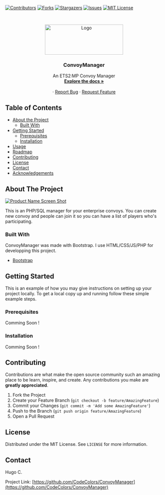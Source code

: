 [![Contributors][contributors-shield]][contributors-url]
[![Forks][forks-shield]][forks-url]
[![Stargazers][stars-shield]][stars-url]
[![Issues][issues-shield]][issues-url]
[![MIT License][license-shield]][license-url]


<br />
<p align="center">
  <a href="https://github.com/CodeColors/ConvoyManager">
    <img src="https://zupimages.net/up/20/10/cnax.png" alt="Logo" width="250" height="96">
  </a>

  <h3 align="center">ConvoyManager</h3>

  <p align="center">
    An ETS2:MP Convoy Manager
    <br />
    <a href="https://github.com/CodeColors/ConvoyManager"><strong>Explore the docs »</strong></a>
    <br />
    <br />
    ·
    <a href="https://github.com/CodeColors/ConvoyManager/issues">Report Bug</a>
    ·
    <a href="https://github.com/CodeColors/ConvoyManager/issues">Request Feature</a>
  </p>
</p>



<!-- TABLE OF CONTENTS -->
## Table of Contents

* [About the Project](#about-the-project)
  * [Built With](#built-with)
* [Getting Started](#getting-started)
  * [Prerequisites](#prerequisites)
  * [Installation](#installation)
* [Usage](#usage)
* [Roadmap](#roadmap)
* [Contributing](#contributing)
* [License](#license)
* [Contact](#contact)
* [Acknowledgements](#acknowledgements)



<!-- ABOUT THE PROJECT -->
## About The Project

[![Product Name Screen Shot][product-screenshot]](https://github.com/CodeColors/ConvoyManager)

This is an PHP/SQL manager for your enterprise convoys. You can create new convoy and people can join it so you can have a list of players who's participating.

### Built With

ConvoyManager was made with Bootstrap. I use HTML/CSS/JS/PHP for developping this project.

* [Bootstrap](https://getbootstrap.com)

## Getting Started

This is an example of how you may give instructions on setting up your project locally.
To get a local copy up and running follow these simple example steps.

### Prerequisites

Comming Soon !

### Installation

Comming Soon !

## Contributing

Contributions are what make the open source community such an amazing place to be learn, inspire, and create. Any contributions you make are **greatly appreciated**.

1. Fork the Project
2. Create your Feature Branch (`git checkout -b feature/AmazingFeature`)
3. Commit your Changes (`git commit -m 'Add some AmazingFeature'`)
4. Push to the Branch (`git push origin feature/AmazingFeature`)
5. Open a Pull Request



<!-- LICENSE -->
## License

Distributed under the MIT License. See `LICENSE` for more information.

<!-- CONTACT -->
## Contact

Hugo C. 

Project Link: [https://github.com/CodeColors/ConvoyManager](https://github.com/CodeColors/ConvoyManager)

<!-- MARKDOWN LINKS & IMAGES -->
<!-- https://www.markdownguide.org/basic-syntax/#reference-style-links -->
[contributors-shield]: https://img.shields.io/github/contributors/CodeColors/ConvoyManager.svg?style=flat-square
[contributors-url]: https://github.com/CodeColors/ConvoyManager/graphs/contributors
[forks-shield]: https://img.shields.io/github/forks/CodeColors/ConvoyManager.svg?style=flat-square
[forks-url]: https://github.com/CodeColors/ConvoyManager/network/members
[stars-shield]: https://img.shields.io/github/stars/CodeColors/ConvoyManager.svg?style=flat-square
[stars-url]: https://github.com/CodeColors/ConvoyManager/stargazers
[issues-shield]: https://img.shields.io/github/issues/CodeColors/ConvoyManager.svg?style=flat-square
[issues-url]: https://github.com/CodeColors/ConvoyManager/issues
[license-shield]: https://img.shields.io/github/license/CodeColors/ConvoyManager.svg?style=flat-square
[license-url]: https://github.com/CodeColors/ConvoyManager/blob/master/LICENSE.txt
[linkedin-shield]: https://img.shields.io/badge/-LinkedIn-black.svg?style=flat-square&logo=linkedin&colorB=555
[product-screenshot]: https://zupimages.net/up/20/10/ze48.png
